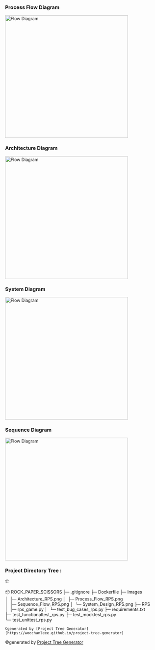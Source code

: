 
### Process Flow Diagram

<img src="Rock_paper_Scissors/Images/Process Flow RPS.png" alt="Flow Diagram" width="400"/>


### Architecture Diagram

<img src="Rock_paper_Scissors/Images/Architecture_RPS.png" alt="Flow Diagram" width="400"/>

### System Diagram

<img src="Rock_paper_Scissors/Images/System Design_RPS.png" alt="Flow Diagram" width="400"/>


### Sequence Diagram

<img src="Rock_paper_Scissors/Images/Sequence_Design_RPS.png" alt="Flow Diagram" width="400"/>

### Project Directory Tree :
```
📦 
```
📦 ROCK_PAPER_SCISSORS
├─ .gitignore
├─ Dockerfile
├─ Images
│  ├─ Architecture_RPS.png
│  ├─ Process_Flow_RPS.png
│  ├─ Sequence_Flow_RPS.png
│  └─ System_Design_RPS.png
├─ RPS
│  ├─ rps_game.py
│  └─ test_bug_cases_rps.py
├─ requirements.txt
├─ test_functionaltest_rps.py
├─ test_mocktest_rps.py
└─ test_unittest_rps.py
```
©generated by [Project Tree Generator](https://woochanleee.github.io/project-tree-generator)
```
©generated by [Project Tree Generator](https://woochanleee.github.io/project-tree-generator)
